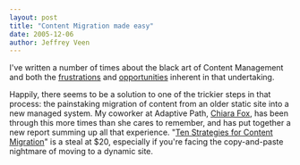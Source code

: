 ```yaml
---
layout: post
title: "Content Migration made easy"
date: 2005-12-06
author: Jeffrey Veen
---
```

I've written a number of times about the black art of Content Management and both the <a href="http://www.adaptivepath.com/publications/essays/archives/000315.php">frustrations</a> and <a href="http://www.veen.com/jeff/archives/000620.html">opportunities</a> inherent in that undertaking.

Happily, there seems to be a solution to one of the trickier steps in that process: the painstaking migration of content from an older static site into a new managed system. My coworker at Adaptive Path, <a href="http://www.adaptivepath.com/team/chiara.php">Chiara Fox</a>, has been through this more times than she cares to remember, and has put together a new report summing up all that experience. "<a href="http://www.adaptivepath.com/publications/reports/migration/">Ten Strategies for Content Migration</a>" is a steal at $20, especially if you're facing the copy-and-paste nightmare of moving to a dynamic site.
